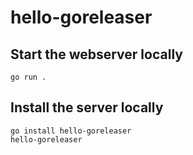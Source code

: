 # hello-goreleaser
## Start the webserver locally
```
go run .
```
## Install the server locally
```
go install hello-goreleaser
hello-goreleaser
```

## 
